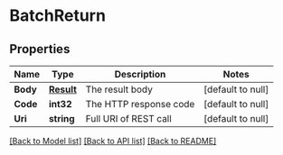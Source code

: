 # BatchReturn

## Properties
Name | Type | Description | Notes
------------ | ------------- | ------------- | -------------
**Body** | [**Result**](Result.md) | The result body | [default to null]
**Code** | **int32** | The HTTP response code | [default to null]
**Uri** | **string** | Full URI of REST call | [default to null]

[[Back to Model list]](../README.md#documentation-for-models) [[Back to API list]](../README.md#documentation-for-api-endpoints) [[Back to README]](../README.md)



